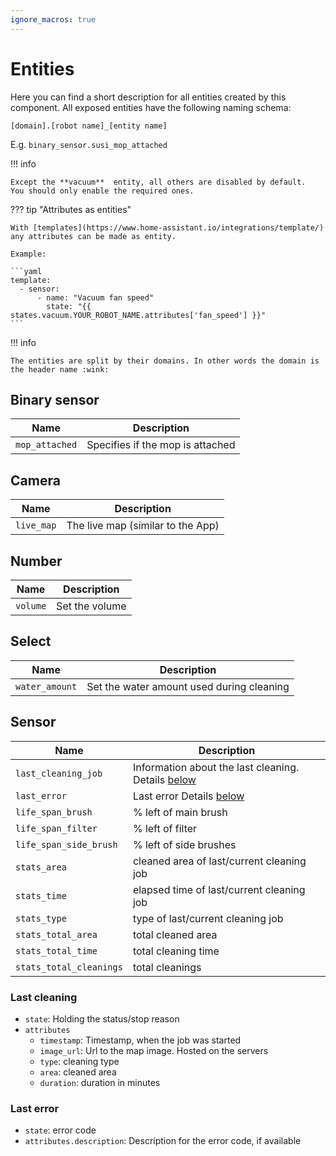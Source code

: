 ```yaml
---
ignore_macros: true
---
```


# Entities

Here you can find a short description for all entities created by this component.
All exposed entities have the following naming schema:

`[domain].[robot name]_[entity name]`

E.g. `binary_sensor.susi_mop_attached`

!!! info

    Except the **vacuum**  entity, all others are disabled by default.
    You should only enable the required ones.

??? tip "Attributes as entities"

    With [templates](https://www.home-assistant.io/integrations/template/) any attributes can be made as entity.

    Example:

    ```yaml
    template:
      - sensor:
          - name: "Vacuum fan speed"
            state: "{{ states.vacuum.YOUR_ROBOT_NAME.attributes['fan_speed'] }}"
    ```

!!! info

    The entities are split by their domains. In other words the domain is the header name :wink:

## Binary sensor

| Name           | Description                      |
| -------------- | -------------------------------- |
| `mop_attached` | Specifies if the mop is attached |

## Camera

| Name       | Description                       |
| ---------- | --------------------------------- |
| `live_map` | The live map (similar to the App) |

## Number

| Name     | Description    |
| -------- | -------------- |
| `volume` | Set the volume |

## Select

| Name           | Description                               |
| -------------- | ----------------------------------------- |
| `water_amount` | Set the water amount used during cleaning |

## Sensor

| Name                    | Description                                                          |
| ----------------------- | -------------------------------------------------------------------- |
| `last_cleaning_job`     | Information about the last cleaning. Details [below](#last-cleaning) |
| `last_error`            | Last error Details [below](#last-error)                              |
| `life_span_brush`       | % left of main brush                                                 |
| `life_span_filter`      | % left of filter                                                     |
| `life_span_side_brush`  | % left of side brushes                                               |
| `stats_area`            | cleaned area of last/current cleaning job                            |
| `stats_time`            | elapsed time of last/current cleaning job                            |
| `stats_type`            | type of last/current cleaning job                                    |
| `stats_total_area`      | total cleaned area                                                   |
| `stats_total_time`      | total cleaning time                                                  |
| `stats_total_cleanings` | total cleanings                                                      |

### Last cleaning

- `state`: Holding the status/stop reason
- `attributes`
  - `timestamp`: Timestamp, when the job was started
  - `image_url`: Url to the map image. Hosted on the servers
  - `type`: cleaning type
  - `area`: cleaned area
  - `duration`: duration in minutes

### Last error

- `state`: error code
- `attributes.description`: Description for the error code, if available

